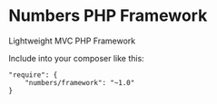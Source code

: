 # Numbers PHP Framework
Lightweight MVC PHP Framework

Include into your composer like this:

	"require": {
		"numbers/framework": "~1.0"
	}
